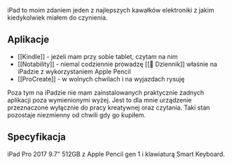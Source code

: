 iPad to moim zdaniem jeden z najlepszych kawałków elektroniki z jakim kiedykolwiek miałem do czynienia. 

## Aplikacje
- [[Kindle]] - jeżeli mam przy sobie tablet, czytam na nim
- [[Notability]] - niemal codziennie prowadzę [[📓 Dziennik]] właśnie na iPadzie z wykorzystaniem Apple Pencil
- [[ProCreate]] - w wolnych chwilach i na wyjazdach rysuję

Poza tym na iPadzie nie mam zainstalowanych praktycznie żadnych aplikacji poza wymienionymi wyżej. Jest to dla mnie urządzenie przeznaczone wyłącznie do pracy kreatywnej oraz czytania. Taki stan pozostaje niezmienny od chwili gdy go kupiłem.

## Specyfikacja
iPad Pro 2017 9.7" 512GB z Apple Pencil gen 1 i klawiaturą Smart Keyboard.